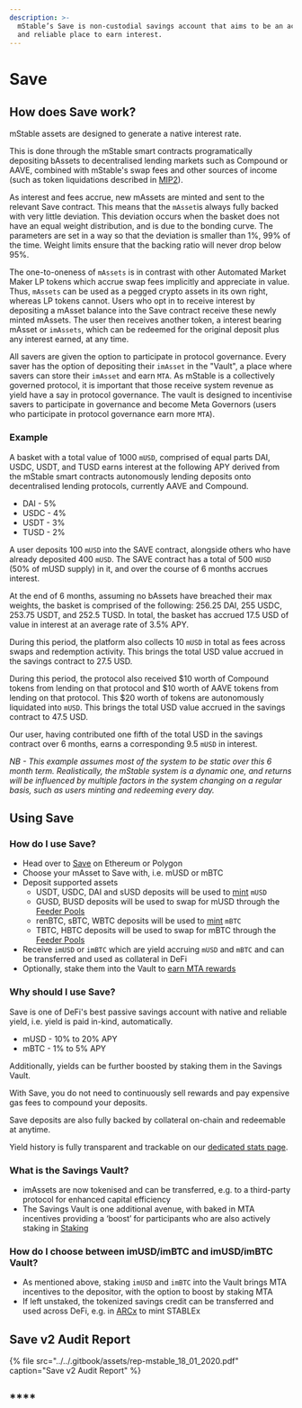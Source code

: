 ```yaml
---
description: >-
  mStable’s Save is non-custodial savings account that aims to be an accessible
  and reliable place to earn interest.
---
```


# Save

## **How does Save work?**

mStable assets are designed to generate a native interest rate. 

This is done through the mStable smart contracts programatically depositing bAssets to decentralised lending markets such as Compound or AAVE, combined with mStable's swap fees and other sources of income \(such as token liquidations described in [MIP2](https://mips.mstable.org/MIPS/mip-2.html)\).

As interest and fees accrue, new mAssets are minted and sent to the relevant Save contract. This means that the `mAsset`is always fully backed with very little deviation. This deviation occurs when the basket does not have an equal weight distribution, and is due to the bonding curve. The parameters are set in a way so that the deviation is smaller than 1%, 99% of the time. Weight limits ensure that the backing ratio will never drop below 95%.

The one-to-oneness of `mAssets` is in contrast with other Automated Market Maker LP tokens which accrue swap fees implicitly and appreciate in value. Thus, `mAssets` can be used as a pegged crypto assets in its own right, whereas LP tokens cannot. Users who opt in to receive interest by depositing a mAsset balance into the Save contract receive these newly minted mAssets. The user then receives another token, a interest bearing mAsset or `imAssets`, which can be redeemed for the original deposit plus any interest earned, at any time.

All savers are given the option to participate in protocol governance. Every saver has the option of depositing their `imAsset` in the "Vault", a place where savers can store their `imAsset` and earn `MTA`. As mStable is a collectively governed protocol, it is important that those receive system revenue as yield have a say in protocol governance. The vault is designed to incentivise savers to participate in governance and become Meta Governors \(users who participate in protocol governance earn more `MTA`\).

### **Example**

A basket with a total value of 1000 `mUSD`, comprised of equal parts DAI, USDC, USDT, and TUSD earns interest at the following APY derived from the mStable smart contracts autonomously lending deposits onto decentralised lending protocols, currently AAVE and Compound.

* DAI - 5%
* USDC - 4%
* USDT - 3%
* TUSD - 2%

A user deposits 100 `mUSD` into the SAVE contract, alongside others who have already deposited 400 `mUSD`. The SAVE contract has a total of 500 `mUSD` \(50% of mUSD supply\) in it, and over the course of 6 months accrues interest.

At the end of 6 months, assuming no bAssets have breached their max weights, the basket is comprised of the following: 256.25 DAI, 255 USDC, 253.75 USDT, and 252.5 TUSD. In total, the basket has accrued 17.5 USD of value in interest at an average rate of 3.5% APY.

During this period, the platform also collects 10 `mUSD` in total as fees across swaps and redemption activity. This brings the total USD value accrued in the savings contract to 27.5 USD.

During this period, the protocol also received $10 worth of Compound tokens from lending on that protocol and $10 worth of AAVE tokens from lending on that protocol. This $20 worth of tokens are autonomously liquidated into `mUSD`. This brings the total USD value accrued in the savings contract to 47.5 USD.

Our user, having contributed one fifth of the total USD in the savings contract over 6 months, earns a corresponding 9.5 `mUSD` in interest.

_NB - This example assumes most of the system to be static over this 6 month term. Realistically, the mStable system is a dynamic one, and returns will be influenced by multiple factors in the system changing on a regular basis, such as users minting and redeeming every day._

## Using Save

### How do I use Save?

* Head over to [Save](https://app.mstable.org/#/musd/save) on Ethereum or Polygon
* Choose your mAsset to Save with, i.e. mUSD or mBTC
* Deposit supported assets
  * USDT, USDC, DAI and sUSD deposits will be used to [mint](https://app.gitbook.com/@mstable/s/mstable/~/drafts/-M_RReTmS-qBH2cBBO6m/mstable-assets/massets/minting-and-redemption) `mUSD`
  * GUSD, BUSD deposits will be used to swap for mUSD through the [Feeder Pools](https://app.gitbook.com/@mstable/s/mstable/~/drafts/-M_RReTmS-qBH2cBBO6m/mstable-assets/massets/pools)
  * renBTC, sBTC, WBTC deposits will be used to [mint](https://app.gitbook.com/@mstable/s/mstable/~/drafts/-M_RReTmS-qBH2cBBO6m/mstable-assets/massets/minting-and-redemption) `mBTC`
  * TBTC, HBTC deposits will be used to swap for mBTC through the [Feeder Pools](https://app.gitbook.com/@mstable/s/mstable/~/drafts/-M_RReTmS-qBH2cBBO6m/mstable-assets/massets/pools)
* Receive `imUSD` or `imBTC` which are yield accruing `mUSD` and `mBTC` and can be transferred and used as collateral in DeFi
* Optionally, stake them into the Vault to [earn MTA rewards](https://app.gitbook.com/@mstable/s/mstable/~/drafts/-M_RReTmS-qBH2cBBO6m/mstable-assets/functions)

### Why should I use Save?

Save is one of DeFi's best passive savings account with native and reliable yield, i.e. yield is paid in-kind, automatically.

* mUSD - 10% to 20% APY
* mBTC - 1% to 5% APY

Additionally, yields can be further boosted by staking them in the Savings Vault.

With Save, you do not need to continuously sell rewards and pay expensive gas fees to compound your deposits.

Save deposits are also fully backed by collateral on-chain and redeemable at anytime.

Yield history is fully transparent and trackable on our [dedicated stats page](https://app.mstable.org/#/musd/stats).

### What is the Savings Vault?

* imAssets are now tokenised and can be transferred, e.g. to a third-party protocol for enhanced capital efficiency
* The Savings Vault is one additional avenue, with baked in MTA incentives providing a ‘boost’ for participants who are also actively staking in [Staking](https://app.gitbook.com/@mstable/s/mstable/~/drafts/-M_RReTmS-qBH2cBBO6m/mstable-assets/functions/mta-staking)

### How do I choose between imUSD/imBTC and imUSD/imBTC Vault?

* As mentioned above, staking `imUSD` and `imBTC` into the Vault brings MTA incentives to the depositor, with the option to boost by staking MTA
* If left unstaked, the tokenized savings credit can be transferred and used across DeFi, e.g. in [ARCx](https://app.arcx.money) to mint STABLEx

## Save v2 Audit Report 

{% file src="../../.gitbook/assets/rep-mstable\_18\_01\_2020.pdf" caption="Save v2 Audit Report" %}

## \*\*\*\*

